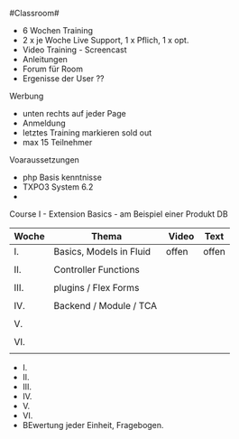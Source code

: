 #Classroom#

- 6 Wochen Training
- 2 x je Woche Live Support, 1 x Pflich, 1 x opt.
- Video Training  - Screencast
- Anleitungen
- Forum für Room
- Ergenisse der User ??
 

Werbung
- unten rechts auf jeder Page
- Anmeldung
- letztes Training markieren sold out
- max 15 Teilnehmer

Voaraussetzungen
* php Basis kenntnisse
* TXPO3 System 6.2
* 


Course I - Extension Basics - am Beispiel einer Produkt DB

| Woche | Thema                       | Video | Text  | 
| ------|-----------------------------|-------|-------|
| I.    | Basics, Models in Fluid     | offen | offen | 
|       |                             |       |       |
| II.   | Controller Functions        |       |       |
|       |                             |       |       |
| III.  | plugins / Flex Forms        |       |       |
|       |                             |       |       |
| IV.   | Backend / Module / TCA      |       |       |
|       |                             |       |       |
| V.    |                             |       |       |
|       |                             |       |       |
| VI.   |                             |       |       |
|       |                             |       |       |

* I.
* II.
* III.
* IV.
* V.
* VI.
* BEwertung jeder Einheit, Fragebogen.

